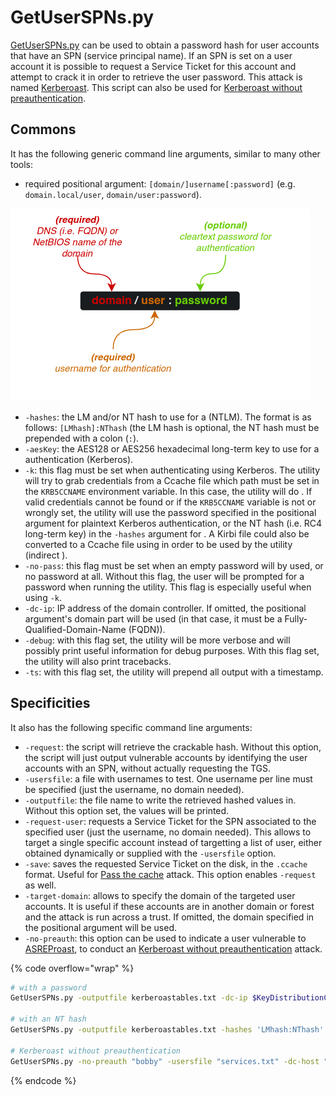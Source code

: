 # GetUserSPNs.py

[GetUserSPNs.py](https://github.com/SecureAuthCorp/impacket/blob/master/examples/GetUserSPNs.py) can be used to obtain a password hash for user accounts that have an SPN (service principal name). If an SPN is set on a user account it is possible to request a Service Ticket for this account and attempt to crack it in order to retrieve the user password. This attack is named [Kerberoast](https://www.thehacker.recipes/ad/movement/kerberos/kerberoast). This script can also be used for [Kerberoast without preauthentication](https://www.thehacker.recipes/ad/movement/kerberos/kerberoast#kerberoast-w-o-pre-authentication).

## Commons

It has the following generic command line arguments, similar to many other tools:

* required positional argument: `[domain/]username[:password]` (e.g. `domain.local/user`, `domain/user:password`).

![](../../.gitbook/assets/image.png)

* `-hashes`: the LM and/or NT hash to use for a (NTLM). The format is as follows: `[LMhash]:NThash` (the LM hash is optional, the NT hash must be prepended with a colon (`:`).
* `-aesKey`: the AES128 or AES256 hexadecimal long-term key to use for a authentication (Kerberos).
* `-k`: this flag must be set when authenticating using Kerberos. The utility will try to grab credentials from a Ccache file which path must be set in the `KRB5CCNAME` environment variable. In this case, the utility will do . If valid credentials cannot be found or if the `KRB5CCNAME` variable is not or wrongly set, the utility will use the password specified in the positional argument for plaintext Kerberos authentication, or the NT hash (i.e. RC4 long-term key) in the `-hashes` argument for . A Kirbi file could also be converted to a Ccache file using in order to be used by the utility (indirect ).
* `-no-pass`: this flag must be set when an empty password will by used, or no password at all. Without this flag, the user will be prompted for a password when running the utility. This flag is especially useful when using `-k`.
* `-dc-ip`: IP address of the domain controller. If omitted, the positional argument's domain part will be used (in that case, it must be a Fully-Qualified-Domain-Name (FQDN)).
* `-debug`: with this flag set, the utility will be more verbose and will possibly print useful information for debug purposes. With this flag set, the utility will also print tracebacks.
* `-ts`: with this flag set, the utility will prepend all output with a timestamp.

## Specificities

It also has the following specific command line arguments:

* `-request`: the script will retrieve the crackable hash. Without this option, the script will just output vulnerable accounts by identifying the user accounts with an SPN, without actually requesting the TGS.
* `-usersfile`: a file with usernames to test. One username per line must be specified (just the username, no domain needed).
* `-outputfile`: the file name to write the retrieved hashed values in. Without this option set, the values will be printed.
* `-request-user`: requests a Service Ticket for the SPN associated to the specified user (just the username, no domain needed). This allows to target a single specific account instead of targetting a list of user, either obtained dynamically or supplied with the `-usersfile` option.
* `-save`: saves the requested Service Ticket on the disk, in the `.ccache` format. Useful for [Pass the cache](https://www.thehacker.recipes/ad/movement/kerberos/ptc) attack. This option enables `-request` as well.
* `-target-domain`: allows to specify the domain of the targeted user accounts. It is useful if these accounts are in another domain or forest and the attack is run across a trust. If omitted, the domain specified in the positional argument will be used.
* `-no-preauth`: this option can be used to indicate a user vulnerable to [ASREProast](https://www.thehacker.recipes/ad/movement/kerberos/asreproast), to conduct an [Kerberoast without preauthentication](https://www.thehacker.recipes/ad/movement/kerberos/kerberoast#kerberoast-w-o-pre-authentication) attack.

{% code overflow="wrap" %}
```bash
# with a password
GetUserSPNs.py -outputfile kerberoastables.txt -dc-ip $KeyDistributionCenter 'DOMAIN/USER:Password'

# with an NT hash
GetUserSPNs.py -outputfile kerberoastables.txt -hashes 'LMhash:NThash' -dc-ip $KeyDistributionCenter 'DOMAIN/USER'

# Kerberoast without preauthentication
GetUserSPNs.py -no-preauth "bobby" -usersfile "services.txt" -dc-host "DC_IP_or_HOST" "DOMAIN.LOCAL"/
```
{% endcode %}
